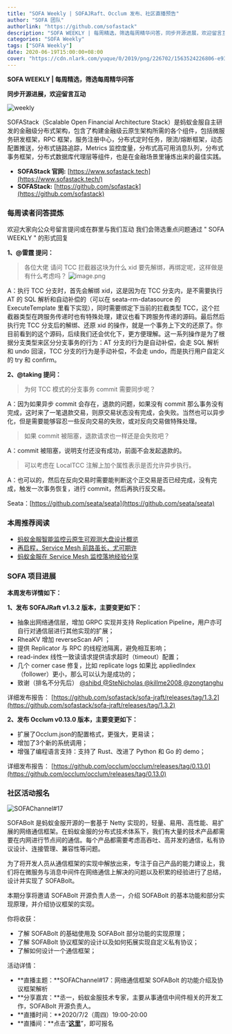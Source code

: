 ```yaml
---
title: "SOFA Weekly | SOFAJRaft、Occlum 发布、社区直播预告"
author: "SOFA 团队"
authorlink: "https://github.com/sofastack"
description: "SOFA WEEKLY | 每周精选，筛选每周精华问答，同步开源进展，欢迎留言互动。"
categories: "SOFA Weekly"
tags: ["SOFA Weekly"]
date: 2020-06-19T15:00:00+08:00
cover: "https://cdn.nlark.com/yuque/0/2019/png/226702/1563524226806-e93607a3-1b77-4ca2-8c3c-0384ab966154.png"
---
```


**SOFA WEEKLY | 每周精选，筛选每周精华问答**

**同步开源进展，欢迎留言互动**

![weekly](https://cdn.nlark.com/yuque/0/2019/jpeg/226702/1562925824761-fc720f21-9622-437b-a783-0b0729eda119.jpeg)

SOFAStack（Scalable Open Financial Architecture Stack）是蚂蚁金服自主研发的金融级分布式架构，包含了构建金融级云原生架构所需的各个组件，包括微服务研发框架，RPC 框架，服务注册中心，分布式定时任务，限流/熔断框架，动态配置推送，分布式链路追踪，Metrics 监控度量，分布式高可用消息队列，分布式事务框架，分布式数据库代理层等组件，也是在金融场景里锤炼出来的最佳实践。

- **SOFAStack 官网:** [https://www.sofastack.tech](https://www.sofastack.tech/)
- **SOFAStack:** [https://github.com/sofastack](https://github.com/sofastack)

### 每周读者问答提炼

欢迎大家向公众号留言提问或在群里与我们互动
我们会筛选重点问题通过 " SOFA WEEKLY " 的形式回复

**1、@雷霆 提问：**

> 各位大佬 请问 TCC 拦截器这块为什么 xid 要先解绑，再绑定呢，这样做是有什么考虑吗？
> ![image.png](https://cdn.nlark.com/yuque/0/2020/png/226702/1592550771257-7cb0da87-2976-4b44-a4a8-ad5899e840e2.png)

A：执行 TCC 分支时，首先会解绑 xid，这是因为在 TCC 分支内，是不需要执行 AT 的 SQL 解析和自动补偿的（可以在 seata-rm-datasource 的 ExecuteTemplate 里看下实现），同时需要绑定下当前的拦截类型 TCC，这个拦截器类型在跨服务传递时也有特殊处理，建议也看下跨服务传递的源码。最后然后执行完 TCC 分支后的解绑、还原 xid 的操作，就是一个事务上下文的还原了。你目前看到的这个源码，后续我们还会优化下，更方便理解。这一系列操作是为了根据分支类型来区分分支事务的行为：AT 分支的行为是自动补偿，会走 SQL 解析和 undo 回滚，TCC 分支的行为是手动补偿，不会走 undo，而是执行用户自定义的 try 和 confirm。

**2、@taking 提问：**

> 为何 TCC 模式的分支事务 commit 需要同步呢？

A：因为如果异步 commit 会存在，退款的问题，如果没有 commit 那么事务没有完成，这时来了一笔退款交易，则原交易状态没有完成，会失败。当然也可以异步化，但是需要能够容忍一些反向交易的失败，或对反向交易做特殊处理。

> 如果 commit 被阻塞，退款请求也一样还是会失败吧？

A：commit 被阻塞，说明支付还没有成功，前面不会发起退款的。

> 可以考虑在 LocalTCC 注解上加个属性表示是否允许异步执行。

A：也可以的，然后在反向交易时需要能判断这个正交易是否已经完成，没有完成，触发一次事务恢复，进行 commit，然后再执行反交易。

Seata：[https://github.com/seata/seata](https://github.com/seata/seata)

### 本周推荐阅读

- [蚂蚁金服智能监控云原生可观测大盘设计概览](/blog/antfin-monitoring-cloud-native-observable-market-design-overview/)
- [再启程，Service Mesh 前路虽长，尤可期许](/blog/service-mesh-the-road-ahead-long/)
- [蚂蚁金服在 Service Mesh 监控落地经验分享](/blog/antfin-service-mesh-monitor-landing-experience/)

### SOFA 项目进展

**本周发布详情如下：**

**1、发布 SOFAJRaft v1.3.2 版本，主要变更如下：**

- 抽象出网络通信层，增加 GRPC 实现并支持 Replication Pipeline，用户亦可自行对通信层进行其他实现的扩展；
- RheaKV 增加 reverseScan API ；
- 提供 Replicator 与 RPC 的线程池隔离，避免相互影响；
- read-index 线性一致读请求提供请求超时（timeout）配置；
- 几个 corner case 修复，比如 replicate logs 如果比 appliedIndex（follower）更小，那么可以认为是成功的；
- 致谢（排名不分先后）
[@shibd ](https://github.com/shibd)
[@SteNicholas ](https://github.com/SteNicholas)
[@killme2008 ](https://github.com/killme2008)
[@zongtanghu ](https://github.com/zongtanghu)

详细发布报告：
[https://github.com/sofastack/sofa-jraft/releases/tag/1.3.2](https://github.com/sofastack/sofa-jraft/releases/tag/1.3.2)

**2、发布 Occlum v0.13.0 版本，主要变更如下：**

- 扩展了Occlum.json的配置格式，更强大，更易读；
- 增加了3个新的系统调用；
- 增强了编程语言支持：支持了 Rust、改进了 Python 和 Go 的 demo；

详细发布报告：
[https://github.com/occlum/occlum/releases/tag/0.13.0](https://github.com/occlum/occlum/releases/tag/0.13.0)

### 社区活动报名

![SOFAChannel#17](https://cdn.nlark.com/yuque/0/2020/png/226702/1591346387297-036464d1-dc13-47b2-baa3-1b1362fcd072.png)

SOFABolt 是蚂蚁金服开源的一套基于 Netty 实现的，轻量、易用、高性能、易扩展的网络通信框架。在蚂蚁金服的分布式技术体系下，我们有大量的技术产品都需要在内网进行节点间的通信。每个产品都需要考虑高吞吐、高并发的通信，私有协议设计、连接管理、兼容性等问题。

为了将开发人员从通信框架的实现中解放出来，专注于自己产品的能力建设上，我们将在微服务与消息中间件在网络通信上解决的问题以及积累的经验进行了总结，设计并实现了 SOFABolt。

本期分享将邀请 SOFABolt 开源负责人丞一，介绍 SOFABolt 的基本功能和部分实现原理，并介绍协议框架的实现。

你将收获：

- 了解 SOFABolt 的基础使用及 SOFABolt 部分功能的实现原理；
- 了解 SOFABolt 协议框架的设计以及如何拓展实现自定义私有协议；
- 了解如何设计一个通信框架；

活动详情：

- **直播主题：**SOFAChannel#17：网络通信框架 SOFABolt 的功能介绍及协议框架解析
- **分享嘉宾：**丞一，蚂蚁金服技术专家，主要从事通信中间件相关的开发工作，SOFABolt 开源负责人。
- **直播时间：**2020/7/2（周四）19:00-20:00
- **直播间：**点击“[**这里**](https://tech.antfin.com/community/live/1265)”，即可报名
